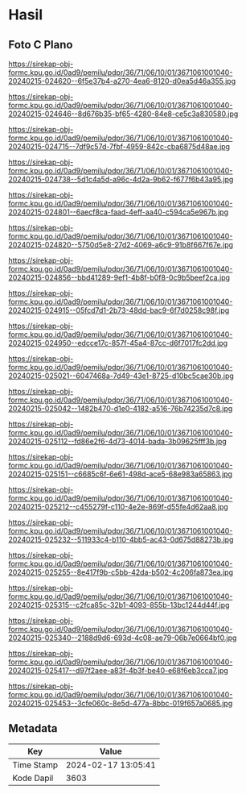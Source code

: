 # Hasil

## Foto C Plano

https://sirekap-obj-formc.kpu.go.id/0ad9/pemilu/pdpr/36/71/06/10/01/3671061001040-20240215-024620--6f5e37b4-a270-4ea6-8120-d0ea5d46a355.jpg

https://sirekap-obj-formc.kpu.go.id/0ad9/pemilu/pdpr/36/71/06/10/01/3671061001040-20240215-024646--8d676b35-bf65-4280-84e8-ce5c3a830580.jpg

https://sirekap-obj-formc.kpu.go.id/0ad9/pemilu/pdpr/36/71/06/10/01/3671061001040-20240215-024715--7df9c57d-7fbf-4959-842c-cba6875d48ae.jpg

https://sirekap-obj-formc.kpu.go.id/0ad9/pemilu/pdpr/36/71/06/10/01/3671061001040-20240215-024738--5d1c4a5d-a96c-4d2a-9b62-f677f6b43a95.jpg

https://sirekap-obj-formc.kpu.go.id/0ad9/pemilu/pdpr/36/71/06/10/01/3671061001040-20240215-024801--6aecf8ca-faad-4eff-aa40-c594ca5e967b.jpg

https://sirekap-obj-formc.kpu.go.id/0ad9/pemilu/pdpr/36/71/06/10/01/3671061001040-20240215-024820--5750d5e8-27d2-4069-a6c9-91b8f667f67e.jpg

https://sirekap-obj-formc.kpu.go.id/0ad9/pemilu/pdpr/36/71/06/10/01/3671061001040-20240215-024856--bbd41289-9ef1-4b8f-b0f8-0c9b5beef2ca.jpg

https://sirekap-obj-formc.kpu.go.id/0ad9/pemilu/pdpr/36/71/06/10/01/3671061001040-20240215-024915--05fcd7d1-2b73-48dd-bac9-6f7d0258c98f.jpg

https://sirekap-obj-formc.kpu.go.id/0ad9/pemilu/pdpr/36/71/06/10/01/3671061001040-20240215-024950--edcce17c-857f-45a4-87cc-d6f7017fc2dd.jpg

https://sirekap-obj-formc.kpu.go.id/0ad9/pemilu/pdpr/36/71/06/10/01/3671061001040-20240215-025021--6047468a-7d49-43e1-8725-d10bc5cae30b.jpg

https://sirekap-obj-formc.kpu.go.id/0ad9/pemilu/pdpr/36/71/06/10/01/3671061001040-20240215-025042--1482b470-d1e0-4182-a516-76b74235d7c8.jpg

https://sirekap-obj-formc.kpu.go.id/0ad9/pemilu/pdpr/36/71/06/10/01/3671061001040-20240215-025112--fd86e2f6-4d73-4014-bada-3b09625fff3b.jpg

https://sirekap-obj-formc.kpu.go.id/0ad9/pemilu/pdpr/36/71/06/10/01/3671061001040-20240215-025151--c6685c6f-6e61-498d-ace5-68e983a65863.jpg

https://sirekap-obj-formc.kpu.go.id/0ad9/pemilu/pdpr/36/71/06/10/01/3671061001040-20240215-025212--c455279f-c110-4e2e-869f-d55fe4d62aa8.jpg

https://sirekap-obj-formc.kpu.go.id/0ad9/pemilu/pdpr/36/71/06/10/01/3671061001040-20240215-025232--511933c4-b110-4bb5-ac43-0d675d88273b.jpg

https://sirekap-obj-formc.kpu.go.id/0ad9/pemilu/pdpr/36/71/06/10/01/3671061001040-20240215-025255--8e417f9b-c5bb-42da-b502-4c206fa873ea.jpg

https://sirekap-obj-formc.kpu.go.id/0ad9/pemilu/pdpr/36/71/06/10/01/3671061001040-20240215-025315--c2fca85c-32b1-4093-855b-13bc1244d44f.jpg

https://sirekap-obj-formc.kpu.go.id/0ad9/pemilu/pdpr/36/71/06/10/01/3671061001040-20240215-025340--2188d9d6-693d-4c08-ae79-06b7e0664bf0.jpg

https://sirekap-obj-formc.kpu.go.id/0ad9/pemilu/pdpr/36/71/06/10/01/3671061001040-20240215-025417--d97f2aee-a83f-4b3f-be40-e68f6eb3cca7.jpg

https://sirekap-obj-formc.kpu.go.id/0ad9/pemilu/pdpr/36/71/06/10/01/3671061001040-20240215-025453--3cfe060c-8e5d-477a-8bbc-019f657a0685.jpg


## Metadata

| Key        | Value               |
| ---------- | ------------------- |
| Time Stamp | 2024-02-17 13:05:41 |
| Kode Dapil | 3603                |



